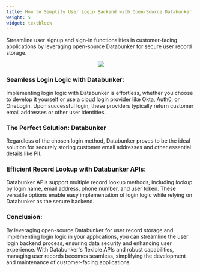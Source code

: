 ```yaml
---
title: How to Simplify User Login Backend with Open-Source Databunker
weight: 5
widget: textblock
---
```

Streamline user signup and sign-in functionalities in customer-facing applications by leveraging open-source Databunker for secure user record storage.

<center class="mt-5"><img src="featured.png" /></center>

### Seamless Login Logic with Databunker:
Implementing login logic with Databunker is effortless, whether you choose to develop it yourself or use a cloud login provider like Okta, Auth0, or OneLogin. Upon successful login, these providers typically return customer email addresses or other user identities.

### The Perfect Solution: Databunker
Regardless of the chosen login method, Databunker proves to be the ideal solution for securely storing customer email addresses and other essential details like PII.

### Efficient Record Lookup with Databunker APIs:
Databunker APIs support multiple record lookup methods, including lookup by login name, email address, phone number, and user token. These versatile options enable easy implementation of login logic while relying on Databunker as the secure backend.

### Conclusion:
By leveraging open-source Databunker for user record storage and implementing login logic in your applications, you can streamline the user login backend process, ensuring data security and enhancing user experience. With Databunker's flexible APIs and robust capabilities, managing user records becomes seamless, simplifying the development and maintenance of customer-facing applications.

